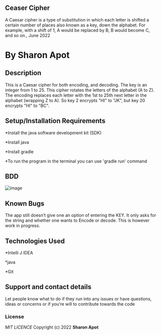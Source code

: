 ## Ceaser Cipher
A Caesar cipher is a type of substitution in which each letter is shifted a certain number of places also known as a key, down the alphabet.  For example, with a shift of 1, A would be replaced by B, B would become C, and so on., June 2022

# By **Sharon Apot**

## Description
This is a Caesar cipher for both encoding, and decoding. The key is an integer from 1 to 25. This cipher rotates the letters of the alphabet (A to Z). The encoding replaces each letter with the 1st to 25th next letter in the alphabet (wrapping Z to A). So key 2 encrypts "HI" to "JK", but key 20 encrypts "HI" to "BC". 

## Setup/Installation Requirements
*Install the java software development kit (SDK)

*Install java

*Install gradle

*To run the program in the terminal you can use 'gradle run' command


## BDD
![image](https://user-images.githubusercontent.com/94097509/175384648-1c1ca8b1-9e2c-4d27-a641-e637282c1cbf.png)


## Known Bugs
The app still doesn’t give one an option of entering the KEY. It only asks for the string and whether one wants to Encode or decode. This is however work in progress.

## Technologies Used

*Intelli J IDEA

*java

*Git

## Support and contact details
Let people know what to do if they run into any issues or have questions, ideas or concerns or if you’re will to contribute towards the code
### License
*MIT LICENCE*
Copyright (c) 2022 **Sharon Apot**
